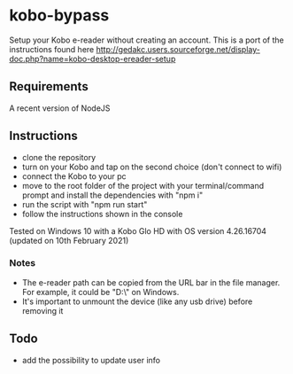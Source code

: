 # kobo-bypass

Setup your Kobo e-reader without creating an account. This is a port of the instructions found here http://gedakc.users.sourceforge.net/display-doc.php?name=kobo-desktop-ereader-setup

## Requirements
A recent version of NodeJS

## Instructions

- clone the repository
- turn on your Kobo and tap on the second choice (don't connect to wifi)
- connect the Kobo to your pc
- move to the root folder of the project with your terminal/command prompt and install the dependencies with "npm i"
- run the script with "npm run start"
- follow the instructions shown in the console

Tested on Windows 10 with a Kobo Glo HD with OS version 4.26.16704 (updated on 10th February 2021)

### Notes

- The e-reader path can be copied from the URL bar in the file manager. For example, it could be "D:\\" on Windows.
- It's important to unmount the device (like any usb drive) before removing it

## Todo

- add the possibility to update user info
